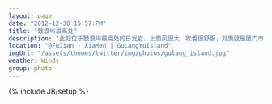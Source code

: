 ```yaml
---
layout: page
date: "2012-12-30 15:57:PM"
title: "鼓浪屿最高处"
description: "此处位于鼓浪屿最高处的日光岩，上面风很大，吹着很舒服，对面就是厦门市"
location: "@FuJian | XiaMen | GuLangYuIsland"
imgUrl: "/assets/themes/twitter/img/photos/gulang_island.jpg"
weather: Windy
group: photo
---
```

{% include JB/setup %}
